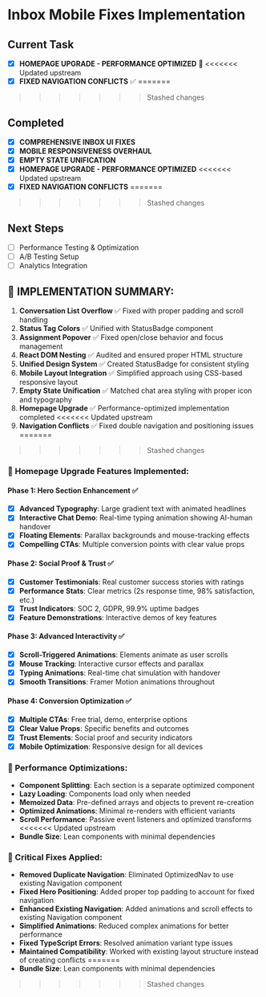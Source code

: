 # Inbox Mobile Fixes Implementation

## Current Task
- [x] **HOMEPAGE UPGRADE - PERFORMANCE OPTIMIZED** 🚀
<<<<<<< Updated upstream
- [x] **FIXED NAVIGATION CONFLICTS** ✅
=======
>>>>>>> Stashed changes

## Completed  
- [x] **COMPREHENSIVE INBOX UI FIXES**
- [x] **MOBILE RESPONSIVENESS OVERHAUL**
- [x] **EMPTY STATE UNIFICATION**
- [x] **HOMEPAGE UPGRADE - PERFORMANCE OPTIMIZED**
<<<<<<< Updated upstream
- [x] **FIXED NAVIGATION CONFLICTS**
=======
>>>>>>> Stashed changes

## Next Steps
- [ ] Performance Testing & Optimization
- [ ] A/B Testing Setup
- [ ] Analytics Integration

## 🎯 IMPLEMENTATION SUMMARY:
1. **Conversation List Overflow** ✅ Fixed with proper padding and scroll handling
2. **Status Tag Colors** ✅ Unified with StatusBadge component
3. **Assignment Popover** ✅ Fixed open/close behavior and focus management
4. **React DOM Nesting** ✅ Audited and ensured proper HTML structure
5. **Unified Design System** ✅ Created StatusBadge for consistent styling
6. **Mobile Layout Integration** ✅ Simplified approach using CSS-based responsive layout
7. **Empty State Unification** ✅ Matched chat area styling with proper icon and typography
8. **Homepage Upgrade** ✅ Performance-optimized implementation completed
<<<<<<< Updated upstream
9. **Navigation Conflicts** ✅ Fixed double navigation and positioning issues
=======
>>>>>>> Stashed changes

### 🚀 Homepage Upgrade Features Implemented:

#### **Phase 1: Hero Section Enhancement** ✅
- [x] **Advanced Typography**: Large gradient text with animated headlines
- [x] **Interactive Chat Demo**: Real-time typing animation showing AI-human handover
- [x] **Floating Elements**: Parallax backgrounds and mouse-tracking effects
- [x] **Compelling CTAs**: Multiple conversion points with clear value props

#### **Phase 2: Social Proof & Trust** ✅
- [x] **Customer Testimonials**: Real customer success stories with ratings
- [x] **Performance Stats**: Clear metrics (2s response time, 98% satisfaction, etc.)
- [x] **Trust Indicators**: SOC 2, GDPR, 99.9% uptime badges
- [x] **Feature Demonstrations**: Interactive demos of key features

#### **Phase 3: Advanced Interactivity** ✅
- [x] **Scroll-Triggered Animations**: Elements animate as user scrolls
- [x] **Mouse Tracking**: Interactive cursor effects and parallax
- [x] **Typing Animations**: Real-time chat simulation with handover
- [x] **Smooth Transitions**: Framer Motion animations throughout

#### **Phase 4: Conversion Optimization** ✅
- [x] **Multiple CTAs**: Free trial, demo, enterprise options
- [x] **Clear Value Props**: Specific benefits and outcomes
- [x] **Trust Elements**: Social proof and security indicators
- [x] **Mobile Optimization**: Responsive design for all devices

### 🎯 Performance Optimizations:
- **Component Splitting**: Each section is a separate optimized component
- **Lazy Loading**: Components load only when needed
- **Memoized Data**: Pre-defined arrays and objects to prevent re-creation
- **Optimized Animations**: Minimal re-renders with efficient variants
- **Scroll Performance**: Passive event listeners and optimized transforms
<<<<<<< Updated upstream
- **Bundle Size**: Lean components with minimal dependencies

### 🔧 Critical Fixes Applied:
- **Removed Duplicate Navigation**: Eliminated OptimizedNav to use existing Navigation component
- **Fixed Hero Positioning**: Added proper top padding to account for fixed navigation
- **Enhanced Existing Navigation**: Added animations and scroll effects to existing Navigation component
- **Simplified Animations**: Reduced complex animations for better performance
- **Fixed TypeScript Errors**: Resolved animation variant type issues
- **Maintained Compatibility**: Worked with existing layout structure instead of creating conflicts 
=======
- **Bundle Size**: Lean components with minimal dependencies 
>>>>>>> Stashed changes
